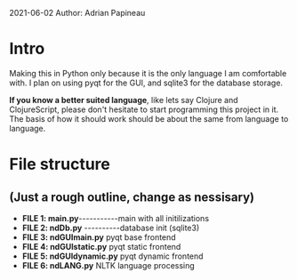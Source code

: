 2021-06-02 
Author: Adrian Papineau

# Intro
Making this in Python only because it is the only language I am comfortable with. I plan on using pyqt for the GUI, and sqlite3 for the database storage. 

**If you know a better suited language**, like lets say Clojure and ClojureScript, please don't hesitate to start programming this project in it. The basis of how it should work should be about the same from language to language.

# File structure
## (Just a rough outline, change as nessisary)

* __FILE 1: main.py__-----------main with all initilizations 
* __FILE 2: ndDb.py__ ----------database init (sqlite3)
* __FILE 3: ndGUImain.py__      pyqt base frontend
* __FILE 4: ndGUIstatic.py__    pyqt static frontend
* __FILE 5: ndGUIdynamic.py__   pyqt dynamic frontend
* __FILE 6: ndLANG.py__         NLTK language processing
